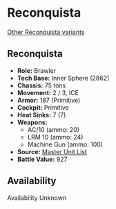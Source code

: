 # Reconquista

[Other Reconquista variants](../reconquista.md)

## Reconquista
- **Role:** Brawler
- **Tech Base:** Inner Sphere (2862)
- **Chassis:** 75 tons
- **Movement:** 2 / 3, ICE
- **Armor:** 187 (Primitive)
- **Cockpit:** Primitive
- **Heat Sinks:** 7 (7)
- **Weapons:**
  - AC/10 (ammo: 20)
  - LRM 10 (ammo: 24)
  - Machine Gun (ammo: 100)
- **Source:** [Master Unit List](http://masterunitlist.info/Unit/Details/7472/reconquista-standard)
- **Battle Value:** 927

## Availability

Availability Unknown

